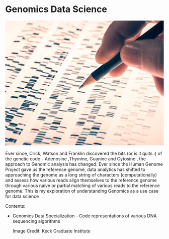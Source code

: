 # Genomics Data Science
 
![genomics-data-science](genomic_data_science.jpg)

Ever since, Crick, Watson and Franklin discovered the bits (or is it quits :) of the genetic code - Adenosine ,Thymine, Guanine and Cytosine , the approach to Genomic analysis has changed. Ever since the Human Genome Project gave us the reference genome, data analytics has shifted to approaching the genome as a long string of characters (computationally) and assess how various reads align themselves to the reference genome through various naive or partial matching of various reads to the reference genome.
This is my exploration of understanding Genomics as a use case for data science

Contents:
<ul>
 <li>Genomics Data Specialization - Code representations of various DNA sequencing algorithms</li>

 
 
 
 
 Image Credit: Keck Graduate Institute 
